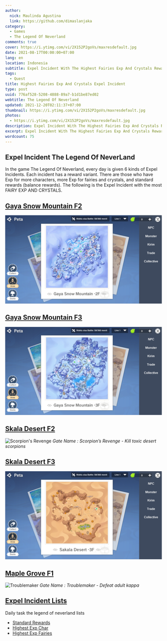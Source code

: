 ```yaml
---
author:
  nick: Maulinda Agustina
  link: https://github.com/dimaslanjaka
category:
  - Games
  - The Legend Of Neverland
comments: true
cover: https://i.ytimg.com/vi/2X152P2goVs/maxresdefault.jpg
date: 2021-08-17T00:00:00+07:00
lang: en
location: Indonesia
subtitle: Expel Incident With The Highest Fairies Exp And Crystals Rewards.
tags:
  - Quest
title: Highest Fairies Exp And Crystals Expel Incident
type: post
uuid: 776af528-5208-4888-89a7-b1d1be87ed02
webtitle: The Legend Of Neverland
updated: 2021-12-20T02:11:37+07:00
thumbnail: https://i.ytimg.com/vi/2X152P2goVs/maxresdefault.jpg
photos:
  - https://i.ytimg.com/vi/2X152P2goVs/maxresdefault.jpg
description: Expel Incident With The Highest Fairies Exp And Crystals Rewards.
excerpt: Expel Incident With The Highest Fairies Exp And Crystals Rewards.
wordcount: 75
---
```



<h2 id="Intro">Expel Incident The Legend Of NeverLand</h2>
In the game The Legend Of Neverland, every day is given 6 kinds of Expel Incidents. Each incident has a reward variant. There are those who have Exp for more characters, more Exp for fairies and crystals, and standard rewards (balance rewards). The following is the Expel Incident with the most FAIRY EXP AND CRYSTALS.
<h2 id="gaya-snow-mountain-f2" tabindex="-1"><a class="header-anchor" href="#gaya-snow-mountain-f2">Gaya Snow Mountain F2</a></h2>
<p><img src="Crystals%20Fairy%20Exp/Gaya%20Snow%20Mountain%202F.png" alt=""></p>
<h2 id="gaya-snow-mountain-f3" tabindex="-1"><a class="header-anchor" href="#gaya-snow-mountain-f3">Gaya Snow Mountain F3</a></h2>
<p><img src="Crystals%20Fairy%20Exp/Gaya%20Snow%20Mountain%203F.png" alt=""></p>
<h2 id="skala-desert-f2" tabindex="-1"><a class="header-anchor" href="#skala-desert-f2">Skala Desert F2</a></h2>
<p><img src="https://user-images.githubusercontent.com/12471057/136436283-942699d6-be8d-4b55-9ebc-6641ca9884ac.png" alt="Scorpion's Revenge">
<em>Scorpion’s Revenge - Kill toxic desert scorpions</em></p>
<h2 id="skala-desert-f3" tabindex="-1"><a class="header-anchor" href="#skala-desert-f3">Skala Desert F3</a></h2>
<p><img src="Crystals%20Fairy%20Exp/Skala%20Desert%203F.png" alt=""></p>
<h2 id="maple-grove-f1" tabindex="-1"><a class="header-anchor" href="#maple-grove-f1">Maple Grove F1</a></h2>
<p><img src="https://user-images.githubusercontent.com/12471057/136435907-f0b7241e-a0c0-4091-8c2c-f04358acbfcc.png" alt="Troublemaker">
<em>Troublemaker - Defeat adult kappa</em></p>
<h2 id="expel-incident-lists" tabindex="-1"><a class="header-anchor" href="#expel-incident-lists">Expel Incident Lists</a></h2>
<p>Daily task the legend of neverland lists</p>
<ul>
<li><a href="Standard%20Rewards.html">Standard Rewards</a></li>
<li><a href="Exp%20Char.html">Highest Exp Char</a></li>
<li><a href="Crystals%20Fairy%20Exp.html">Highest Exp Fairies</a></li>
</ul>
<style>em::before{content:"Gate Name : ";}</style>
